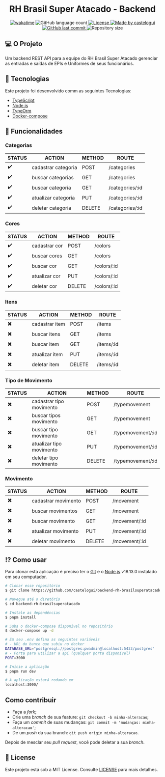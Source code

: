 <h1 align="center">RH Brasil Super Atacado - Backend</h1>

<p align="center">
  <a href="https://wakatime.com/badge/user/b889ed60-65c5-4d75-a1e7-65c986b29d59/project/018c34c8-8a85-415a-b44e-5bdb3c86249d"><img src="https://wakatime.com/badge/user/b889ed60-65c5-4d75-a1e7-65c986b29d59/project/018c34c8-8a85-415a-b44e-5bdb3c86249d.svg" alt="wakatime"></a>
  <img alt="GitHub language count" src="https://img.shields.io/github/languages/count/castelogui/backend-rh-brasilsuperatacado">
  <a href="https://github.com/castelogui/backend-rh-brasilsuperatacado/blob/master/LICENSE">
    <img alt="License" src="https://img.shields.io/badge/license-MIT-brightgreen">
  </a>
  <a href="https://www.linkedin.com/in/castelo-guilherme/">
    <img alt="Made by castelogui" src="https://img.shields.io/badge/made%20by-castelogui-%2304D361">
  </a>
  <a href="https://github.com/castelogui/backend-rh-brasilsuperatacado/commits/master">
    <img alt="GitHub last commit" src="https://img.shields.io/github/last-commit/castelogui/backend-rh-brasilsuperatacado">
  </a>
  <img alt="Repository size" src="https://img.shields.io/github/repo-size/castelogui/backend-rh-brasilsuperatacado">
</p>

## 💻 O Projeto 
Um backend REST API para a equipe do RH Brasil Super Atacado gerenciar as entradas e saídas de EPIs e Uniformes de seus funcionários.

## :rocket: Tecnologias

Este projeto foi desenvolvido comm as seguintes Tecnologias:

- [TypeScript][typescript]
- [Node.js][nodejs]
- [TypeOrm][typeorm]
- [Docker-compose][docker-compose]

## 🔖 Funcionalidades

### Categorias

| STATUS | ACTION | METHOD | ROUTE |
|-------------|-------|--------------|--------------|
| :heavy_check_mark: | cadastrar categoria | POST | /categories |
| :heavy_check_mark: | buscar categorias | GET | /categories |
| :heavy_check_mark: | buscar categoria | GET | /categories/:id |
| :heavy_check_mark: | atualizar categoria | PUT | /categories/:id |
| :heavy_check_mark: | deletar categoria | DELETE | /categories/:id |

### Cores

| STATUS | ACTION | METHOD | ROUTE |
|-------------|-------|--------------|--------------|
| :heavy_check_mark: | cadastrar cor | POST | /colors |
| :heavy_check_mark: | buscar cores | GET | /colors |
| :heavy_check_mark: | buscar cor | GET | /colors/:id |
| :heavy_check_mark: | atualizar cor | PUT | /colors/:id |
| :heavy_check_mark: | deletar cor | DELETE | /colors/:id |

### Itens

| STATUS | ACTION | METHOD | ROUTE |
|-------------|-------|--------------|--------------|
| :heavy_multiplication_x: | cadastrar item | POST | /items |
| :heavy_multiplication_x: | buscar itens | GET | /items |
| :heavy_multiplication_x: | buscar item | GET | /items/:id |
| :heavy_multiplication_x: | atualizar item | PUT | /items/:id |
| :heavy_multiplication_x: | deletar item | DELETE | /items/:id |

### Tipo de Movimento

| STATUS | ACTION | METHOD | ROUTE |
|-------------|-------|--------------|--------------|
| :heavy_multiplication_x: | cadastrar tipo movimento | POST | /typemovement |
| :heavy_multiplication_x: | buscar tipos movimento | GET | /typemovement |
| :heavy_multiplication_x: | buscar tipo movimento | GET | /typemovement/:id |
| :heavy_multiplication_x: | atualizar tipo movimento | PUT | /typemovement/:id |
| :heavy_multiplication_x: | deletar tipo movimento | DELETE | /typemovement/:id |

### Movimento

| STATUS | ACTION | METHOD | ROUTE |
|-------------|-------|--------------|--------------|
| :heavy_multiplication_x: | cadastrar movimento | POST | /movement |
| :heavy_multiplication_x: | buscar movimentos | GET | /movement |
| :heavy_multiplication_x: | buscar movimento | GET | /movement/:id |
| :heavy_multiplication_x: | atualizar movimento | PUT | /movement/:id |
| :heavy_multiplication_x: | deletar movimento | DELETE | /movement/:id |

## :interrobang: Como usar

Para clonar esta aplicação é preciso ter o [Git](https://git-scm.com) e o [Node.js][nodejs] v18.13.0 instalado em seu computador.

```bash
# Clonar esse repositório
$ git clone https://github.com/castelogui/backend-rh-brasilsuperatacado

# Navegue até o diretório
$ cd backend-rh-brasilsuperatacado

# Instale as dependências
$ pnpm install

# Suba o docker-compose disponível no repositório
$ docker-compose up -d

# Em seu .env defina as seguintes variáveis
# - URL do banco que subiu no docker
DATABASE_URL="postgresql://postgres:pwadmin@localhost:5433/postgres"
# - Porta para utilizar a api (qualquer porta disponível)
PORT=3000

# Inicie a aplicação 
$ pnpm run dev

# A aplicação estará rodando em 
localhost:3000/

```

## Como contribuir

- Faça a *fork*;
- Crie uma *branch* de sua feature: `git checkout -b minha-alteracao`;
- Faça um *commit* de suas mudanças: `git commit -m 'mudanças: minha-alteracao'`;
- De um *push* da sua branch: `git push origin minha-alteracao`.

Depois de mesclar seu *pull request*, você pode deletar a sua *branch*.

## :memo: License

Este projeto está sob a MIT License. Consulte [LICENSE](https://github.com/castelogui/backend-rh-brasilsuperatacado/blob/master/LICENSE) para mais detalhes.

[nodejs]: https://nodejs.org/
[typescript]: https://www.typescriptlang.org/
[typeorm]: https://typeorm.io/
[docker-compose]: https://docs.docker.com/compose/
